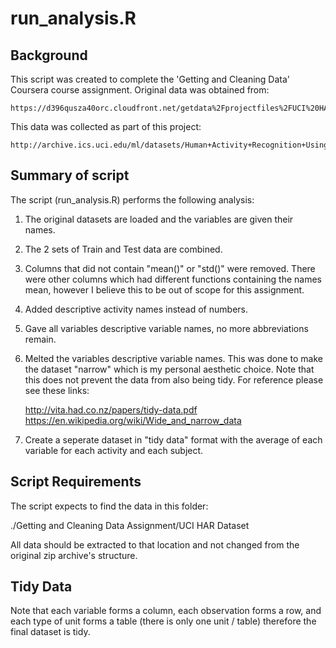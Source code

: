 # run_analysis.R

## Background

This script was created to complete the 'Getting and Cleaning Data' Coursera course assignment. Original data was obtained from:

    https://d396qusza40orc.cloudfront.net/getdata%2Fprojectfiles%2FUCI%20HAR%20Dataset.zip

This data was collected as part of this project:

    http://archive.ics.uci.edu/ml/datasets/Human+Activity+Recognition+Using+Smartphones

## Summary of script

The script (run_analysis.R) performs the following analysis:

1. The original datasets are loaded and the variables are given their names.

2. The 2 sets of Train and Test data are combined. 

3. Columns that did not contain "mean()" or "std()" were removed. There were other columns which had different functions containing the names mean, however I believe this to be out of scope for this assignment.

4. Added descriptive activity names instead of numbers.

5. Gave all variables descriptive variable names, no more abbreviations remain.

6. Melted the variables descriptive variable names. This was done to make the dataset "narrow" which is my personal aesthetic choice. Note that this does not prevent the data from also being tidy. For reference please see these links:

    http://vita.had.co.nz/papers/tidy-data.pdf
    https://en.wikipedia.org/wiki/Wide_and_narrow_data

7. Create a seperate dataset in "tidy data" format with the average of each variable for each activity and each subject. 

## Script Requirements

The script expects to find the data in this folder:

./Getting and Cleaning Data Assignment/UCI HAR Dataset

All data should be extracted to that location and not changed from the original zip archive's structure.

## Tidy Data

Note that each variable forms a column, each observation forms a row, and each type of unit forms a table (there is only one unit / table) therefore the final dataset is tidy.
